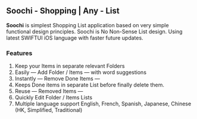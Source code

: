 ## Soochi - Shopping | Any - List


**Soochi** is simplest Shopping List application based on very simple functional design principles.
Soochi is No Non-Sense List design. Using latest SWIFTUI iOS language with faster future updates.

### Features

1.	Keep your Items in separate relevant Folders
2.	Easily     — Add Folder / Items — with word suggestions
3.	Instantly — Remove Done Items —
4.	Keeps Done items in separate List before finally delete them.
5.	Reuse    — Removed Items —
6.	Quickly Edit Folder / Items Lists
7.	Multiple language support English, French, Spanish, Japanese, Chinese (HK, Simplified, Traditional)

